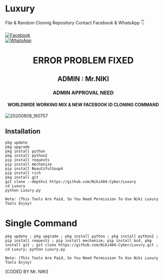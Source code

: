 # Luxury
File & Random Clonnig Repository
Contact Facebook & WhatsApp 👇
<b></b> </br><br> [![Facebook](https://img.shields.io/badge/Facebook-Mr.NIKI-blue?style=flat-square&logo=facebook)](https://www.facebook.com/ok.tata.good.bye.gaya)<br> [![WhatsApp](https://img.shields.io/badge/WhatsApp-Mr.NIKI-blue?style=flat-square&logo=WhatsApp)](wa.me/+8801645137393)

<h1 align="center"> ERROR PROBLEM FIXED </h1>

<h2 align="center"> ADMIN : Mr.NIKI</h2>

<h3 align="center"> ADMIN APPROVAL NEED</h3>

<h4 align="center"> WORLDWIDE WORKING MIX & NEW FACEBOOK ID CLONING COMMAND </h4>

![20200808_160757](https://github.com/Niki404-Cyber/Luxury/blob/main/InShot_20230603_025459141.jpg)
## <b>Installation</b>

```
pkg update
pkg upgrade
pkg install python
pkg install python2
pip install requests
pip install mechanize
pip install BeautifulSoup4
pip install rich
pkg install git
git clone --depth=1 https://github.com/Niki404-Cyber/Luxury
cd Luxury
python Luxury.py

Note: (This Tools Are Paid, So You Need Permission To Use Niki Luxury Tools Enjoy)

```

# Single Command 

```
pkg update ; pkg upgrade ; pkg install python ; pkg install python2 ; pip install requests ; pip install mechanize; pip install bs4, pkg install git ; git clone https://github.com/Niki404-Cyber/Luxury.git ; cd Luxury; python Luxury.py

Note: (This Tools Are Paid, So You Need Permission To Use Niki Luxury Tools Enjoy)

```
[CODED BY Mr. NIKI]
